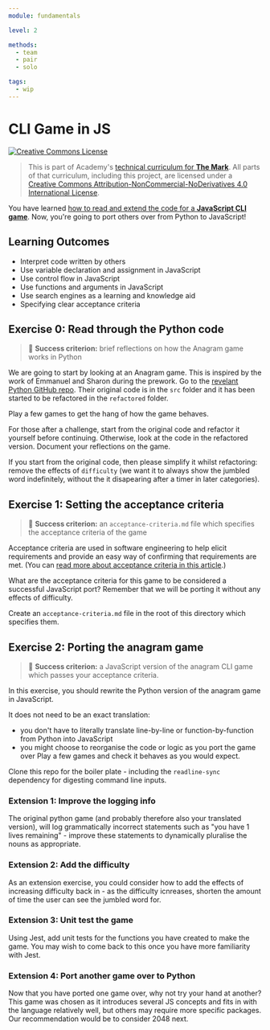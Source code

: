 ```yaml
---
module: fundamentals

level: 2

methods:
  - team
  - pair
  - solo

tags:
  - wip
---
```


# CLI Game in JS

<a rel="license" href="http://creativecommons.org/licenses/by-nc-nd/4.0/"><img alt="Creative Commons License" style="border-width:0" src="https://i.creativecommons.org/l/by-nc-nd/4.0/88x31.png" /></a>

> This is part of Academy's [technical curriculum for **The Mark**](https://github.com/WeAreAcademy/curriculum-mark). All parts of that curriculum, including this project, are licensed under a <a rel="license" href="http://creativecommons.org/licenses/by-nc-nd/4.0/">Creative Commons Attribution-NonCommercial-NoDerivatives 4.0 International License</a>.

You have learned [how to read and extend the code for a **JavaScript CLI game**](https://github.com/WeAreAcademy/mark-fundamentals-proj--js-rock-paper-scissors). Now, you're going to port others over from Python to JavaScript!

## Learning Outcomes

- Interpret code written by others
- Use variable declaration and assignment in JavaScript
- Use control flow in JavaScript
- Use functions and arguments in JavaScript
- Use search engines as a learning and knowledge aid
- Specifying clear acceptance criteria

## Exercise 0: Read through the Python code
> 🎯 **Success criterion:** brief reflections on how the Anagram game works in Python

We are going to start by looking at an Anagram game. This is inspired by the work of Emmanuel and Sharon during the prework. Go to the [revelant Python GitHub repo](https://github.com/WeAreAcademy/mark-prework-sample--category-quiz). Their original code is in the `src` folder and it has been started to be refactored in the `refactored` folder. 

Play a few games to get the hang of how the game behaves.

For those after a challenge, start from the original code and refactor it yourself before continuing. Otherwise, look at the code in the refactored version. Document your reflections on the game.

If you start from the original code, then please simplify it whilst refactoring: remove the effects of `difficulty` (we want it to always show the jumbled word indefinitely, without the it disapearing after a timer in later categories).

## Exercise 1: Setting the acceptance criteria

> 🎯 **Success criterion:** an `acceptance-criteria.md` file which specifies the acceptance criteria of the game

Acceptance criteria are used in software engineering to help elicit requirements and provide an easy way of confirming that requirements are met. (You can [read more about acceptance criteria in this article](https://www.altexsoft.com/blog/business/acceptance-criteria-purposes-formats-and-best-practices).)

What are the acceptance criteria for this game to be considered a successful JavaScript port? Remember that we will be porting it without any effects of difficulty.

Create an `acceptance-criteria.md` file in the root of this directory which specifies them.

## Exercise 2: Porting the anagram game

> 🎯 **Success criterion:** a JavaScript version of the anagram CLI game which passes your acceptance criteria.

In this exercise, you should rewrite the Python version of the anagram game in JavaScript.

It does not need to be an exact translation:
- you don't have to literally translate line-by-line or function-by-function from Python into JavaScript
- you might choose to reorganise the code or logic as you port the game over
Play a few games and check it behaves as you would expect.

Clone this repo for the boiler plate - including the `readline-sync` dependency for digesting command line inputs.

### Extension 1: Improve the logging info

The original python game (and probably therefore also your translated version), will log grammatically incorrect statements such as "you have 1 lives remaining" - improve these statements to dynamically pluralise the nouns as appropriate.

### Extension 2: Add the difficulty

As an extension exercise, you could consider how to add the effects of increasing difficulty back in - as the difficulty icnreases, shorten the amount of time the user can see the jumbled word for.

### Extension 3: Unit test the game

Using Jest, add unit tests for the functions you have created to make the game. You may wish to come back to this once you have more familiarity with Jest.

### Extension 4: Port another game over to Python

Now that you have ported one game over, why not try your hand at another? This game was chosen as it introduces several JS concepts and fits in with the language relatively well, but others may require more specific packages. Our recommendation would be to consider 2048 next.
